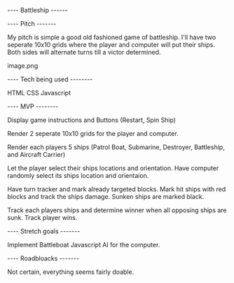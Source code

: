 ---- Battleship ------

---- Pitch -------

My pitch is simple a good old fashioned game of battleship. I'll have two seperate 10x10 grids 
where the player and computer will put their ships. Both sides will alternate turns till a victor 
 determined.


image.png


---- Tech being used --------

HTML
CSS
Javascript

---- MVP --------

Display game instructions and Buttons (Restart, Spin Ship)

Render 2 seperate 10x10 grids for the player and computer.

Render each players 5 ships (Patrol Boat, Submarine, Destroyer, Battleship, and Aircraft Carrier)

Let the player select their ships locations and orientation. Have computer randomly select its 
ships location and orientaion.

Have turn tracker and mark already targeted blocks. Mark hit ships with red blocks and track the
ships damage. Sunken ships are marked black. 

Track each players ships and determine winner when all opposing ships are sunk. Track player wins.

---- Stretch goals -------

Implement Battleboat Javascript AI for the computer.

---- Roadbloacks -------

Not certain, everything seems fairly doable.

